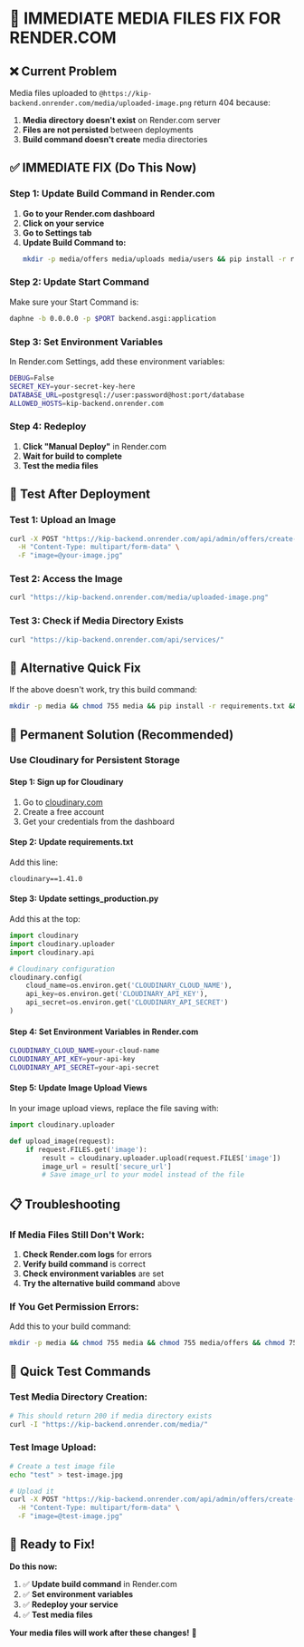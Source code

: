# 🚨 IMMEDIATE MEDIA FILES FIX FOR RENDER.COM

## ❌ **Current Problem**
Media files uploaded to `@https://kip-backend.onrender.com/media/uploaded-image.png` return 404 because:
1. **Media directory doesn't exist** on Render.com server
2. **Files are not persisted** between deployments
3. **Build command doesn't create** media directories

## ✅ **IMMEDIATE FIX (Do This Now)**

### **Step 1: Update Build Command in Render.com**

1. **Go to your Render.com dashboard**
2. **Click on your service**
3. **Go to Settings tab**
4. **Update Build Command to:**
   ```bash
   mkdir -p media/offers media/uploads media/users && pip install -r requirements.txt && python manage.py migrate --settings=backend.settings_production && python manage.py collectstatic --noinput --settings=backend.settings_production
   ```

### **Step 2: Update Start Command**
Make sure your Start Command is:
```bash
daphne -b 0.0.0.0 -p $PORT backend.asgi:application
```

### **Step 3: Set Environment Variables**
In Render.com Settings, add these environment variables:
```bash
DEBUG=False
SECRET_KEY=your-secret-key-here
DATABASE_URL=postgresql://user:password@host:port/database
ALLOWED_HOSTS=kip-backend.onrender.com
```

### **Step 4: Redeploy**
1. **Click "Manual Deploy"** in Render.com
2. **Wait for build to complete**
3. **Test the media files**

## 🧪 **Test After Deployment**

### **Test 1: Upload an Image**
```bash
curl -X POST "https://kip-backend.onrender.com/api/admin/offers/create-image/" \
  -H "Content-Type: multipart/form-data" \
  -F "image=@your-image.jpg"
```

### **Test 2: Access the Image**
```bash
curl "https://kip-backend.onrender.com/media/uploaded-image.png"
```

### **Test 3: Check if Media Directory Exists**
```bash
curl "https://kip-backend.onrender.com/api/services/"
```

## 🔧 **Alternative Quick Fix**

If the above doesn't work, try this build command:
```bash
mkdir -p media && chmod 755 media && pip install -r requirements.txt && python manage.py migrate --settings=backend.settings_production && python manage.py collectstatic --noinput --settings=backend.settings_production
```

## 🚀 **Permanent Solution (Recommended)**

### **Use Cloudinary for Persistent Storage**

#### **Step 1: Sign up for Cloudinary**
1. Go to [cloudinary.com](https://cloudinary.com)
2. Create a free account
3. Get your credentials from the dashboard

#### **Step 2: Update requirements.txt**
Add this line:
```
cloudinary==1.41.0
```

#### **Step 3: Update settings_production.py**
Add this at the top:
```python
import cloudinary
import cloudinary.uploader
import cloudinary.api

# Cloudinary configuration
cloudinary.config(
    cloud_name=os.environ.get('CLOUDINARY_CLOUD_NAME'),
    api_key=os.environ.get('CLOUDINARY_API_KEY'),
    api_secret=os.environ.get('CLOUDINARY_API_SECRET')
)
```

#### **Step 4: Set Environment Variables in Render.com**
```bash
CLOUDINARY_CLOUD_NAME=your-cloud-name
CLOUDINARY_API_KEY=your-api-key
CLOUDINARY_API_SECRET=your-api-secret
```

#### **Step 5: Update Image Upload Views**
In your image upload views, replace the file saving with:
```python
import cloudinary.uploader

def upload_image(request):
    if request.FILES.get('image'):
        result = cloudinary.uploader.upload(request.FILES['image'])
        image_url = result['secure_url']
        # Save image_url to your model instead of the file
```

## 📋 **Troubleshooting**

### **If Media Files Still Don't Work:**

1. **Check Render.com logs** for errors
2. **Verify build command** is correct
3. **Check environment variables** are set
4. **Try the alternative build command** above

### **If You Get Permission Errors:**
Add this to your build command:
```bash
mkdir -p media && chmod 755 media && chmod 755 media/offers && chmod 755 media/uploads
```

## 🎯 **Quick Test Commands**

### **Test Media Directory Creation:**
```bash
# This should return 200 if media directory exists
curl -I "https://kip-backend.onrender.com/media/"
```

### **Test Image Upload:**
```bash
# Create a test image file
echo "test" > test-image.jpg

# Upload it
curl -X POST "https://kip-backend.onrender.com/api/admin/offers/create-image/" \
  -H "Content-Type: multipart/form-data" \
  -F "image=@test-image.jpg"
```

## 🚀 **Ready to Fix!**

**Do this now:**
1. ✅ **Update build command** in Render.com
2. ✅ **Set environment variables**
3. ✅ **Redeploy your service**
4. ✅ **Test media files**

**Your media files will work after these changes!** 🎯
